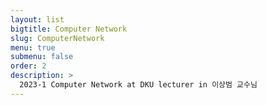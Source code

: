 ```yaml
---
layout: list
bigtitle: Computer Network
slug: ComputerNetwork
menu: true
submenu: false
order: 2
description: >
  2023-1 Computer Network at DKU lecturer in 이상범 교수님
---
```


